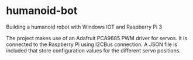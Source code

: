 # humanoid-bot
Building a humanoid robot with Windows IOT and Raspberry Pi 3

The project makes use of an Adafruit PCA9685 PWM driver for servos. It is connected to the Raspberry Pi using I2CBus connection.
A JSON file is included that store configuration values for the different servo positions.
